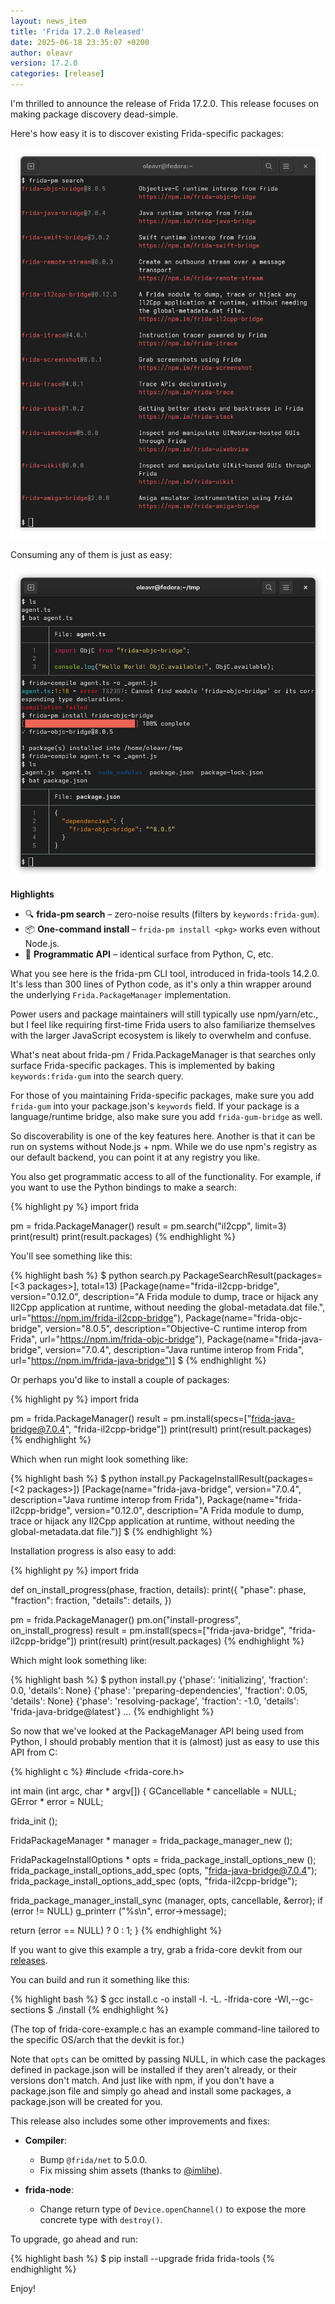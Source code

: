 ```yaml
---
layout: news_item
title: 'Frida 17.2.0 Released'
date: 2025-06-18 23:35:07 +0200
author: oleavr
version: 17.2.0
categories: [release]
---
```


I'm thrilled to announce the release of Frida 17.2.0. This release focuses on
making package discovery dead-simple.

Here's how easy it is to discover existing Frida-specific packages:

![Terminal showing frida-pm search results](/img/frida-pm-search.png)

Consuming any of them is just as easy:

![Terminal showing frida-pm install results](/img/frida-pm-install.png)

**Highlights**

- 🔍 **frida-pm search** – zero-noise results (filters by `keywords:frida-gum`).
- 📦 **One-command install** – `frida-pm install <pkg>` works even without
  Node.js.
- 🧩 **Programmatic API** – identical surface from Python, C, etc.

What you see here is the frida-pm CLI tool, introduced in frida-tools 14.2.0.
It's less than 300 lines of Python code, as it's only a thin wrapper around the
underlying `Frida.PackageManager` implementation.

Power users and package maintainers will still typically use npm/yarn/etc., but
I feel like requiring first-time Frida users to also familiarize themselves with
the larger JavaScript ecosystem is likely to overwhelm and confuse.

What's neat about frida-pm / Frida.PackageManager is that searches only surface
Frida-specific packages. This is implemented by baking `keywords:frida-gum` into
the search query.

For those of you maintaining Frida-specific packages, make sure you add
`frida-gum` into your package.json's `keywords` field. If your package is a
language/runtime bridge, also make sure you add `frida-gum-bridge` as well.

So discoverability is one of the key features here. Another is that it can be
run on systems without Node.js + npm. While we do use npm's registry as our
default backend, you can point it at any registry you like.

You also get programmatic access to all of the functionality. For example, if
you want to use the Python bindings to make a search:

{% highlight py %}
import frida

pm = frida.PackageManager()
result = pm.search("il2cpp", limit=3)
print(result)
print(result.packages)
{% endhighlight %}

You'll see something like this:

{% highlight bash %}
$ python search.py
PackageSearchResult(packages=[<3 packages>], total=13)
[Package(name="frida-il2cpp-bridge", version="0.12.0", description="A Frida module to dump, trace or hijack any Il2Cpp application at runtime, without needing the global-metadata.dat file.", url="https://npm.im/frida-il2cpp-bridge"),
 Package(name="frida-objc-bridge", version="8.0.5", description="Objective-C runtime interop from Frida", url="https://npm.im/frida-objc-bridge"),
 Package(name="frida-java-bridge", version="7.0.4", description="Java runtime interop from Frida", url="https://npm.im/frida-java-bridge")]
$
{% endhighlight %}

Or perhaps you'd like to install a couple of packages:

{% highlight py %}
import frida

pm = frida.PackageManager()
result = pm.install(specs=["frida-java-bridge@7.0.4", "frida-il2cpp-bridge"])
print(result)
print(result.packages)
{% endhighlight %}

Which when run might look something like:

{% highlight bash %}
$ python install.py
PackageInstallResult(packages=[<2 packages>])
[Package(name="frida-java-bridge", version="7.0.4", description="Java runtime interop from Frida"),
 Package(name="frida-il2cpp-bridge", version="0.12.0", description="A Frida module to dump, trace or hijack any Il2Cpp application at runtime, without needing the global-metadata.dat file.")]
$
{% endhighlight %}

Installation progress is also easy to add:

{% highlight py %}
import frida

def on_install_progress(phase, fraction, details):
    print({
        "phase": phase,
        "fraction": fraction,
        "details": details,
    })

pm = frida.PackageManager()
pm.on("install-progress", on_install_progress)
result = pm.install(specs=["frida-java-bridge", "frida-il2cpp-bridge"])
print(result)
print(result.packages)
{% endhighlight %}

Which might look something like:

{% highlight bash %}
$ python install.py
{'phase': 'initializing', 'fraction': 0.0, 'details': None}
{'phase': 'preparing-dependencies', 'fraction': 0.05, 'details': None}
{'phase': 'resolving-package',
 'fraction': -1.0,
 'details': 'frida-java-bridge@latest'}
…
{% endhighlight %}

So now that we've looked at the PackageManager API being used from Python, I
should probably mention that it is (almost) just as easy to use this API from C:

{% highlight c %}
#include <frida-core.h>

int
main (int argc,
      char * argv[])
{
  GCancellable * cancellable = NULL;
  GError * error = NULL;

  frida_init ();

  FridaPackageManager * manager = frida_package_manager_new ();

  FridaPackageInstallOptions * opts = frida_package_install_options_new ();
  frida_package_install_options_add_spec (opts, "frida-java-bridge@7.0.4");
  frida_package_install_options_add_spec (opts, "frida-il2cpp-bridge");

  frida_package_manager_install_sync (manager, opts, cancellable, &error);
  if (error != NULL)
    g_printerr ("%s\n", error->message);

  return (error == NULL) ? 0 : 1;
}
{% endhighlight %}

If you want to give this example a try, grab a frida-core devkit from our
[releases][].

You can build and run it something like this:

{% highlight bash %}
$ gcc install.c -o install -I. -L. -lfrida-core -Wl,--gc-sections
$ ./install
{% endhighlight %}

(The top of frida-core-example.c has an example command-line tailored to the
specific OS/arch that the devkit is for.)

Note that `opts` can be omitted by passing NULL, in which case the packages
defined in package.json will be installed if they aren't already, or their
versions don't match. And just like with npm, if you don't have a package.json
file and simply go ahead and install some packages, a package.json will be
created for you.

This release also includes some other improvements and fixes:

- **Compiler**:
  - Bump `@frida/net` to 5.0.0.
  - Fix missing shim assets (thanks to [@imlihe][]).

- **frida-node**:
  - Change return type of `Device.openChannel()` to expose the more concrete
    type with `destroy()`.

To upgrade, go ahead and run:

{% highlight bash %}
$ pip install --upgrade frida frida-tools
{% endhighlight %}

Enjoy!


[releases]: https://github.com/frida/frida/releases
[@imlihe]: https://github.com/imlihe
